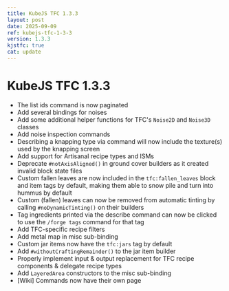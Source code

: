 ```yaml
---
title: KubeJS TFC 1.3.3
layout: post
date: 2025-09-09
ref: kubejs-tfc-1-3-3
version: 1.3.3
kjstfc: true
cat: update
---
```


# KubeJS TFC 1.3.3

- The list ids command is now paginated
- Add several bindings for noises
- Add some additional helper functions for TFC's `Noise2D` and `Noise3D` classes
- Add noise inspection commands
- Describing a knapping type via command will now include the texture(s) used by the knapping screen
- Add support for Artisanal recipe types and ISMs
- Deprecate `#notAxisAligned()` in ground cover builders as it created invalid block state files
- Custom fallen leaves are now included in the `tfc:fallen_leaves` block and item tags by default, making them able to snow pile and turn into hummus by default
- Custom (fallen) leaves can now be removed from automatic tinting by calling `#noDynamicTinting()` on their builders
- Tag ingredients printed via the describe command can now be clicked to use the `/forge tags` command for that tag
- Add TFC-specific recipe filters
- Add metal map in misc sub-binding
- Custom jar items now have the `tfc:jars` tag by default
- Add `#withoutCraftingRemainder()` to the jar item builder
- Properly implement input & output replacement for TFC recipe components & delegate recipe types
- Add `LayeredArea` constructors to the misc sub-binding
- [Wiki] Commands now have their own page
